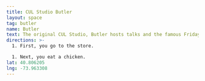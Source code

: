 ```yaml
---
title: CUL Studio Butler
layout: space
tag: butler
name: Butler
text: The original CUL Studio, Butler hosts talks and the famous Friday Open Lab that has helped spawn and nurture some awesome projects.
directions: >-
  1. First, you go to the store.

  1. Next, you eat a chicken.
lat: 40.806205
lng: -73.963308
---
```

